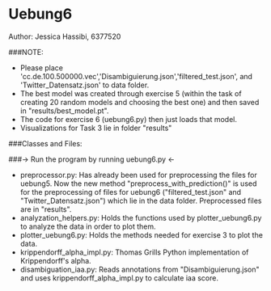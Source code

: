 # Uebung6
Author: Jessica Hassibi, 6377520

###NOTE:
- Please place 'cc.de.100.500000.vec','Disambiguierung.json','filtered_test.json', and 'Twitter_Datensatz.json' to data folder.
- The best model was created through exercise 5 (within the task of creating 20 random models and choosing the best one)
and then saved in "results/best_model.pt".
- The code for exercise 6 (uebung6.py) then just loads that model.
- Visualizations for Task 3 lie in folder "results"

###Classes and Files:

###-> Run the program by running uebung6.py <-

- preprocessor.py:
Has already been used for preprocessing the files for uebung5.
Now the new method "preprocess_with_prediction()" is used for 
the preprocessing of files for uebung6 ("filtered_test.json" and "Twitter_Datensatz.json")
which lie in the data folder. Preprocessed files are in "results".
- analyzation_helpers.py:
  Holds the functions used by plotter_uebung6.py to analyze the data in order to plot them.
- plotter_uebung6.py:
  Holds the methods needed for exercise 3 to plot the data.
- krippendorff_alpha_impl.py:
  Thomas Grills Python implementation of Krippendorff's alpha.
- disambiguation_iaa.py:
  Reads annotations from "Disambiguierung.json" and uses krippendorff_alpha_impl.py to calculate iaa score.